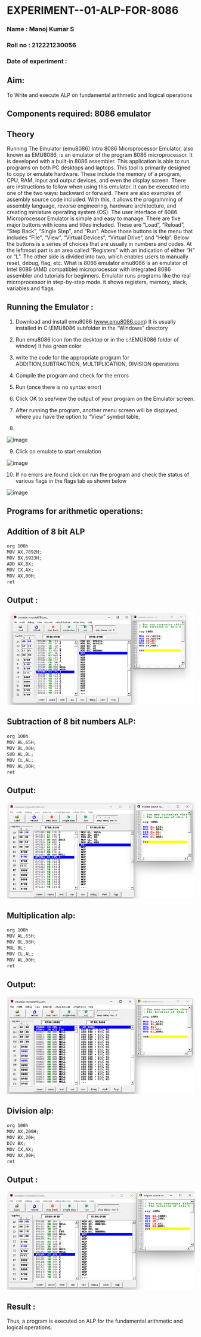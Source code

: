 # EXPERIMENT--01-ALP-FOR-8086
### Name : Manoj Kumar S
### Roll no : 212221230056
### Date of experiment :





## Aim: 
To Write and execute ALP on fundamental arithmetic and logical operations
## Components required: 8086  emulator 
## Theory 
Running The Emulator (emu8086) Intro 8086 Microprocessor Emulator, also known as EMU8086, is an emulator of the program 8086 microprocessor. It is developed with a built-in 8086 assembler. This application is able to run programs on both PC desktops and laptops. This tool is primarily designed to copy or emulate hardware. These include the memory of a program, CPU, RAM, input and output devices, and even the display screen. There are instructions to follow when using this emulator. It can be executed into one of the two ways: backward or forward. There are also examples of assembly source code included. With this, it allows the programming of assembly language, reverse engineering, hardware architecture, and creating miniature operating system (OS). The user interface of 8086 Microprocessor Emulator is simple and easy to manage. There are five major buttons with icons and titles included. These are “Load”, “Reload”, “Step Back”, “Single Step”, and “Run”. Above those buttons is the menu that includes “File”, “View”, “Virtual Devices”, “Virtual Drive”, and “Help”. Below the buttons is a series of choices that are usually in numbers and codes. At the leftmost part is an area called “Registers” with an indication of either “H” or “L”. The other side is divided into two, which enables users to manually reset, debug, flag, etc. What is 8086 emulator emu8086 is an emulator of Intel 8086 (AMD compatible) microprocessor with integrated 8086 assembler and tutorials for beginners. Emulator runs programs like the real microprocessor in step-by-step mode. it shows registers, memory, stack, variables and flags.


 ## Running the Emulator :
1.	Download and install emu8086 (www.emu8086.com) It is usually installed in C:\EMU8086 subfolder in the “Windows” directory
2.	  Run  emu8086 icon (on the desktop or in the c:\EMU8086 folder of window) It has green color 
 
 
3. write the code for the appropriate program for ADDITION,SUBTRACTION, MULTIPLICATION,  DIVISION operations 

4.	 Compile the program and check for the errors 
5.	Run (once there is no syntax error) 

6.	Click OK to see/view the output of your program on the Emulator screen. 


7.	After running the program, another menu screen will be displayed, where you have the option to “View” symbol table,
8.	 

![image](https://user-images.githubusercontent.com/36288975/189273263-d65baae9-4b8f-4723-afb3-c0ffa4052b04.png)

9.	Click on emulate to start emulation 

![image](https://user-images.githubusercontent.com/36288975/189273273-9bb36ec1-e2e8-4892-8d35-37707332bfdc.png)

10.	If no errors are found click on run the program and check the status of various flags in the flags tab as shown below 

![image](https://user-images.githubusercontent.com/36288975/189273277-113a2a33-4a40-4ff8-95a5-ecd3a1f504fe.png)

## Programs for arithmetic  operations:

## Addition  of 8 bit ALP 
```
org 100h
MOV AX,7892H;
MOV BX,6923H;
ADD AX,BX;
MOV CX,AX;
MOV AX,00H;
ret
```
## Output :
![alt text](image.png)
 
## Subtraction of 8 bit numbers  ALP:
```
org 100h
MOV AL,65H;
MOV BL,08H;
SUB AL,BL;
MOV CL,AL;
MOV AL,00H;           
ret
```
 
## Output:
![alt text](image-1.png) 
## Multiplication alp:
```
org 100h
MOV AL,65H;
MOV BL,08H;
MUL BL;
MOV CL,AL;
MOV AL,00H;
ret
```
 ## Output:
 ![alt text](image-2.png) 


## Division alp:
```
org 100h
MOV AX,200H;
MOV BX,20H;
DIV BX;
MOV CX,AX;
MOV AX,00H;
ret
```

## Output :
![alt text](image-3.png)


## Result :
Thus, a program is executed on ALP for the fundamental arithmetic and logical operations.








